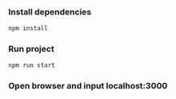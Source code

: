 ### Install dependencies
```bash
npm install
```
### Run project
```bash
npm run start
```
### Open browser and input localhost:3000